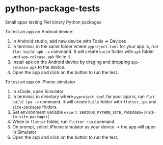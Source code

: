 # python-package-tests
Small apps testing Flet binary Python packages

To test an app on Android device:
1. In Android studio, add new device with Tools -> Devices
2. In terminal, in the same folder where `pyproject.toml` for your app is, run `flet build apk -v` command. It will create `build` folder with `apk` folder and `app-release.apk` file in it.
3. Install apk on the Android device by draging and dropping `app-release.apk` to the device. 
4. Open the app and click on the button to run the test.

To test an app on iPhone simulator
1. In xCode, open Simulator
2. In terminal, in directory where `pyproject.toml` for your app is, run `flet build ipa -v` command. It will create `build` folder with    `flutter`, `ipa` and `site-packages` folders.
3. Set environment variable `export SERIOUS_PYTHON_SITE_PACKAGES=[Path-to-site-packages]`
4. When in `flutter` folder, run `flutter run` command
5. On prompt, select iPhone simulator as your device -> the app will open in Simulator
4. Open the app and click on the button to run the test.

